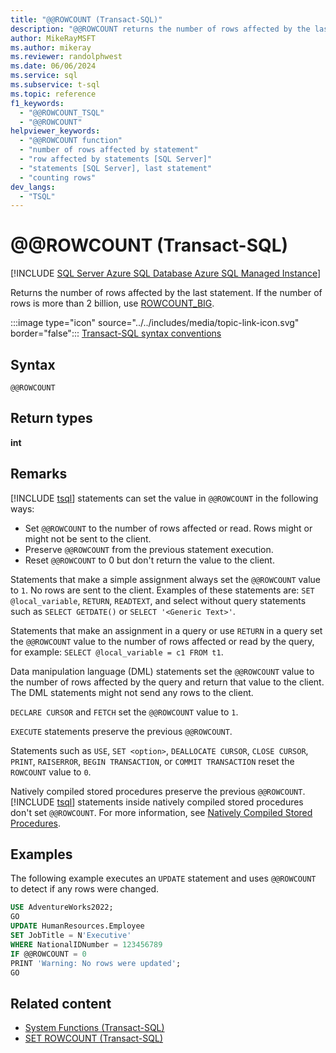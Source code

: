 ```yaml
---
title: "@@ROWCOUNT (Transact-SQL)"
description: "@@ROWCOUNT returns the number of rows affected by the last statement."
author: MikeRayMSFT
ms.author: mikeray
ms.reviewer: randolphwest
ms.date: 06/06/2024
ms.service: sql
ms.subservice: t-sql
ms.topic: reference
f1_keywords:
  - "@@ROWCOUNT_TSQL"
  - "@@ROWCOUNT"
helpviewer_keywords:
  - "@@ROWCOUNT function"
  - "number of rows affected by statement"
  - "row affected by statements [SQL Server]"
  - "statements [SQL Server], last statement"
  - "counting rows"
dev_langs:
  - "TSQL"
---
```

# @@ROWCOUNT (Transact-SQL)

[!INCLUDE [SQL Server Azure SQL Database Azure SQL Managed Instance](../../includes/applies-to-version/sql-asdb-asdbmi.md)]

Returns the number of rows affected by the last statement. If the number of rows is more than 2 billion, use [ROWCOUNT_BIG](rowcount-big-transact-sql.md).

:::image type="icon" source="../../includes/media/topic-link-icon.svg" border="false"::: [Transact-SQL syntax conventions](../../t-sql/language-elements/transact-sql-syntax-conventions-transact-sql.md)

## Syntax

```syntaxsql
@@ROWCOUNT
```

## Return types

**int**

## Remarks

[!INCLUDE [tsql](../../includes/tsql-md.md)] statements can set the value in `@@ROWCOUNT` in the following ways:

- Set `@@ROWCOUNT` to the number of rows affected or read. Rows might or might not be sent to the client.
- Preserve `@@ROWCOUNT` from the previous statement execution.
- Reset `@@ROWCOUNT` to 0 but don't return the value to the client.

Statements that make a simple assignment always set the `@@ROWCOUNT` value to `1`. No rows are sent to the client. Examples of these statements are: `SET @local_variable`, `RETURN`, `READTEXT`, and select without query statements such as `SELECT GETDATE()` or `SELECT '<Generic Text>'`.

Statements that make an assignment in a query or use `RETURN` in a query set the `@@ROWCOUNT` value to the number of rows affected or read by the query, for example: `SELECT @local_variable = c1 FROM t1`.

Data manipulation language (DML) statements set the `@@ROWCOUNT` value to the number of rows affected by the query and return that value to the client. The DML statements might not send any rows to the client.

`DECLARE CURSOR` and `FETCH` set the `@@ROWCOUNT` value to `1`.

`EXECUTE` statements preserve the previous `@@ROWCOUNT`.

Statements such as `USE`, `SET <option>`, `DEALLOCATE CURSOR`, `CLOSE CURSOR`, `PRINT`, `RAISERROR`, `BEGIN TRANSACTION`, or `COMMIT TRANSACTION` reset the `ROWCOUNT` value to `0`.

Natively compiled stored procedures preserve the previous `@@ROWCOUNT`. [!INCLUDE [tsql](../../includes/tsql-md.md)] statements inside natively compiled stored procedures don't set `@@ROWCOUNT`. For more information, see [Natively Compiled Stored Procedures](../../relational-databases/in-memory-oltp/a-guide-to-query-processing-for-memory-optimized-tables.md).

## Examples

The following example executes an `UPDATE` statement and uses `@@ROWCOUNT` to detect if any rows were changed.

```sql
USE AdventureWorks2022;
GO
UPDATE HumanResources.Employee
SET JobTitle = N'Executive'
WHERE NationalIDNumber = 123456789
IF @@ROWCOUNT = 0
PRINT 'Warning: No rows were updated';
GO
```

## Related content

- [System Functions (Transact-SQL)](../../relational-databases/system-functions/system-functions-category-transact-sql.md)
- [SET ROWCOUNT (Transact-SQL)](../statements/set-rowcount-transact-sql.md)
